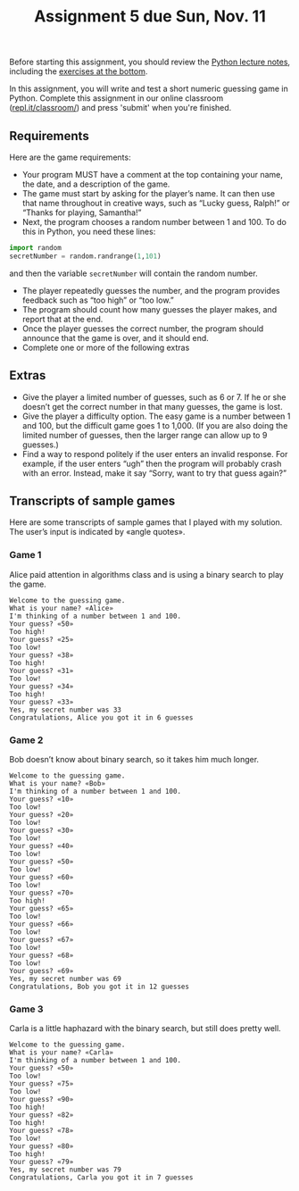 ﻿---
# Posts need to have the `post` layout
layout: post

# The title of your post
title: Assignment 5 due Sun, Nov. 11

# (Optional) Write a short (~150 characters) description of each blog post.
# This description is used to preview the page on search engines, social media, etc.
description: >
   **Assigned** Monday, Oct. 29; **Due** Sun, Nov. 11 at 11:59 PM;

# (Optional) Link to an image that represents your blog post.
# The aspect ratio should be ~16:9.
image: /assets/img/default.jpg

# You can hide the description and/or image from the output
# (only visible to search engines) by setting:
# hide_description: true
# hide_image: true

# (Optional) Each post can have zero or more categories, and zero or more tags.
# The difference is that categories will be part of the URL, while tags will not.
# E.g. the URL of this post is <site.baseurl>/hydejack/2017/11/23/example-content/
categories: [CS 101]
tags: [Assignments]
# If you want a category or tag to have its own page,
# check out `_featured_categories` and `_featured_tags` respectively.
---
Before starting this assignment, you should review the [Python lecture notes](https://ramnauth.github.io/cs%20101/2018/10/29/python-programming/), including the [exercises at the bottom](https://ramnauth.github.io/cs%20101/2018/10/29/python-programming/#other-sample-programs).

In this assignment, you will write and test a short numeric guessing game in Python. Complete this assignment in our online classroom 
([repl.it/classroom/](https://repl.it/classroom/invite/10YUXv2)) and press 'submit' when you're finished.

## Requirements
Here are the game requirements:
- Your program MUST have a comment at the top containing your name, the date, and a description of the game.
- The game must start by asking for the player’s name. It can then use that name throughout in creative ways, such as “Lucky guess, Ralph!” or “Thanks for playing, Samantha!”
- Next, the program chooses a random number between 1 and 100. To do this in Python, you need these lines:
```py
import random
secretNumber = random.randrange(1,101)
```
and then the variable `secretNumber` will contain the random number.
- The player repeatedly guesses the number, and the program provides feedback such as “too high” or “too low.”
- The program should count how many guesses the player makes, and report that at the end.
- Once the player guesses the correct number, the program should announce that the game is over, and it should end.
- Complete one or more of the following extras

## Extras
- Give the player a limited number of guesses, such as 6 or 7. If he or she doesn’t get the correct number in that many guesses, the game is lost.
- Give the player a difficulty option. The easy game is a number between 1 and 100, but the difficult game goes 1 to 1,000. (If you are also doing the limited number of guesses, then the larger range can allow up to 9 guesses.)
- Find a way to respond politely if the user enters an invalid response. For example, if the user enters “ugh” then the program will probably crash with an error. Instead, make it say “Sorry, want to try that guess again?”

## Transcripts of sample games
Here are some transcripts of sample games that I played with my solution. The user’s input is indicated by «angle quotes».
### Game 1
Alice paid attention in algorithms class and is using a binary search to play the game.
```
Welcome to the guessing game.
What is your name? «Alice»
I'm thinking of a number between 1 and 100.
Your guess? «50»
Too high!
Your guess? «25»
Too low!
Your guess? «38»
Too high!
Your guess? «31»
Too low!
Your guess? «34»
Too high!
Your guess? «33»
Yes, my secret number was 33
Congratulations, Alice you got it in 6 guesses
```
### Game 2
Bob doesn’t know about binary search, so it takes him much longer.
```
Welcome to the guessing game.
What is your name? «Bob»
I'm thinking of a number between 1 and 100.
Your guess? «10»
Too low!
Your guess? «20»
Too low!
Your guess? «30»
Too low!
Your guess? «40»
Too low!
Your guess? «50»
Too low!
Your guess? «60»
Too low!
Your guess? «70»
Too high!
Your guess? «65»
Too low!
Your guess? «66»
Too low!
Your guess? «67»
Too low!
Your guess? «68»
Too low!
Your guess? «69»
Yes, my secret number was 69
Congratulations, Bob you got it in 12 guesses
```
### Game 3
Carla is a little haphazard with the binary search, but still does pretty well.
```
Welcome to the guessing game.
What is your name? «Carla»
I'm thinking of a number between 1 and 100.
Your guess? «50»
Too low!
Your guess? «75»
Too low!
Your guess? «90»
Too high!
Your guess? «82»
Too high!
Your guess? «78»
Too low!
Your guess? «80»
Too high!
Your guess? «79»
Yes, my secret number was 79
Congratulations, Carla you got it in 7 guesses
```